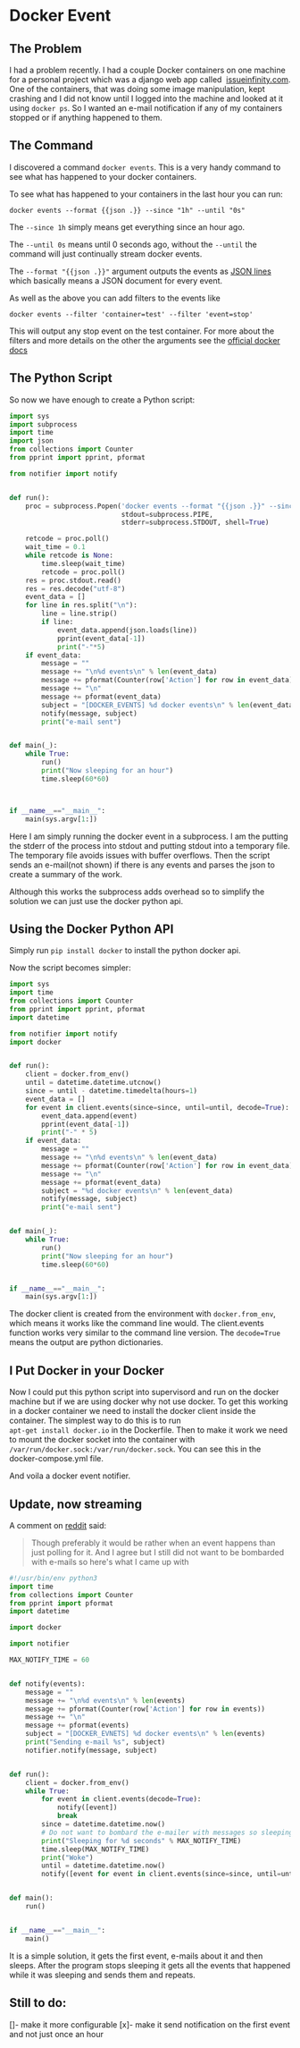 # Docker Event

## The Problem

I had a problem recently. I had a couple Docker containers on one machine 
for a personal project which was a django web app called 
[issueinfinity.com](https://www.issueinfinity.com). 
One of the containers, that was doing some image manipulation, kept 
crashing and I did not know until I logged into the machine and looked at it
 using `docker ps`. So I wanted an e-mail notification if any of my 
 containers stopped or if anything happened to them. 
 
## The Command
I discovered a command `docker events`. This is a very handy command to see what has 
 happened to your docker containers.
 
To see what has happened to your containers in the last hour you can run:

    docker events --format {{json .}} --since "1h" --until "0s"
    
The `--since 1h` simply means get everything since an hour ago.

The `--until 0s` means until 0 seconds ago, without the `--until` the command
 will just continually stream docker events.
 
The `--format "{{json .}}"` argument outputs the events as 
[JSON lines](http://jsonlines.org) which basically means a JSON document for
 every event.

As well as the above you can add filters to the events like

    docker events --filter 'container=test' --filter 'event=stop'

This will output any stop event on the test container. For more about the 
filters and more details on the other the arguments see the 
[official docker docs](https://docs.docker.com/engine/reference/commandline/events)

## The Python Script
So now we have enough to create a Python script:
```python
import sys
import subprocess
import time
import json
from collections import Counter
from pprint import pprint, pformat

from notifier import notify


def run():
    proc = subprocess.Popen('docker events --format "{{json .}}" --since "1h" --until "0s"',
                            stdout=subprocess.PIPE,
                            stderr=subprocess.STDOUT, shell=True)

    retcode = proc.poll()
    wait_time = 0.1
    while retcode is None:
        time.sleep(wait_time)
        retcode = proc.poll()
    res = proc.stdout.read()
    res = res.decode("utf-8")
    event_data = []
    for line in res.split("\n"):
        line = line.strip()
        if line:
            event_data.append(json.loads(line))
            pprint(event_data[-1])
            print("-"*5)
    if event_data:
        message = ""
        message += "\n%d events\n" % len(event_data)
        message += pformat(Counter(row['Action'] for row in event_data))
        message += "\n"
        message += pformat(event_data)
        subject = "[DOCKER_EVENTS] %d docker events\n" % len(event_data)
        notify(message, subject)
        print("e-mail sent")


def main(_):
    while True:
        run()
        print("Now sleeping for an hour")
        time.sleep(60*60)



if __name__=="__main__":
    main(sys.argv[1:])
```

Here I am simply running the docker event in a subprocess. 
I am the putting the stderr of the process into stdout and putting 
stdout into a temporary file. The temporary file avoids issues with 
buffer overflows. Then the script sends an e-mail(not shown) if there is 
any events 
and parses the json to create a summary of the work.

Although this works the subprocess adds overhead so to simplify the 
solution we can just use the docker python api.

## Using the Docker Python API
Simply run `pip install docker`
to install the python docker api.

Now the script becomes simpler:

```python
import sys
import time
from collections import Counter
from pprint import pprint, pformat
import datetime

from notifier import notify
import docker


def run():
    client = docker.from_env()
    until = datetime.datetime.utcnow()
    since = until - datetime.timedelta(hours=1)
    event_data = []
    for event in client.events(since=since, until=until, decode=True):
        event_data.append(event)
        pprint(event_data[-1])
        print("-" * 5)
    if event_data:
        message = ""
        message += "\n%d events\n" % len(event_data)
        message += pformat(Counter(row['Action'] for row in event_data))
        message += "\n"
        message += pformat(event_data)
        subject = "%d docker events\n" % len(event_data)
        notify(message, subject)
        print("e-mail sent")


def main(_):
    while True:
        run()
        print("Now sleeping for an hour")
        time.sleep(60*60)


if __name__=="__main__":
    main(sys.argv[1:])
```

The docker client is created from the environment with `docker.from_env`, 
which means it works like the command line would. 
The client.events function works very similar to the command line version. 
The `decode=True` means the output are python dictionaries.
## I Put Docker in your Docker
Now I could put this python script into supervisord and run on the docker 
machine but if we are using docker why not use docker. 
To get this working in a docker container we need to install the docker 
client inside the container. The simplest way to do this is to run  
`apt-get install docker.io` in the Dockerfile. 
Then to make it work we need to mount the docker socket into the container 
with `/var/run/docker.sock:/var/run/docker.sock`.
You can see this in the docker-compose.yml file.

And voila a docker event notifier. 

## Update, now streaming
A comment on [reddit](https://www.reddit.com/r/Python/comments/7bx7qe/an_explanation_and_code_of_a_python_script_to/dpm39e5/) said:
> Though preferably it would be rather when an event happens than just polling for it.
And I agree but I still did not want to be bombarded with e-mails so here's what I came up with
```python
#!/usr/bin/env python3
import time
from collections import Counter
from pprint import pformat
import datetime

import docker

import notifier

MAX_NOTIFY_TIME = 60


def notify(events):
    message = ""
    message += "\n%d events\n" % len(events)
    message += pformat(Counter(row['Action'] for row in events))
    message += "\n"
    message += pformat(events)
    subject = "[DOCKER_EVNETS] %d docker events\n" % len(events)
    print("Sending e-mail %s", subject)
    notifier.notify(message, subject)


def run():
    client = docker.from_env()
    while True:
        for event in client.events(decode=True):
            notify([event])
            break
        since = datetime.datetime.now()
        # Do not want to bombard the e-mailer with messages so sleeping
        print("Sleeping for %d seconds" % MAX_NOTIFY_TIME)
        time.sleep(MAX_NOTIFY_TIME)
        print("Woke")
        until = datetime.datetime.now()
        notify([event for event in client.events(since=since, until=until, decode=True)])


def main():
    run()


if __name__=="__main__":
    main()

```
It is a simple solution, it gets the first event, e-mails about it and then sleeps. After the program stops sleeping it gets all the events that happened while it was sleeping and sends them and repeats.

## Still to do:
[]- make it more configurable
[x]- make it send notification on the first event and not just once an hour
